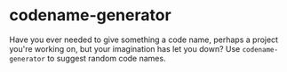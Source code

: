 # codename-generator

Have you ever needed to give something a code name, perhaps a project you&#39;re working on, but your imagination has let you down?
Use `codename-generator` to suggest random code names.
